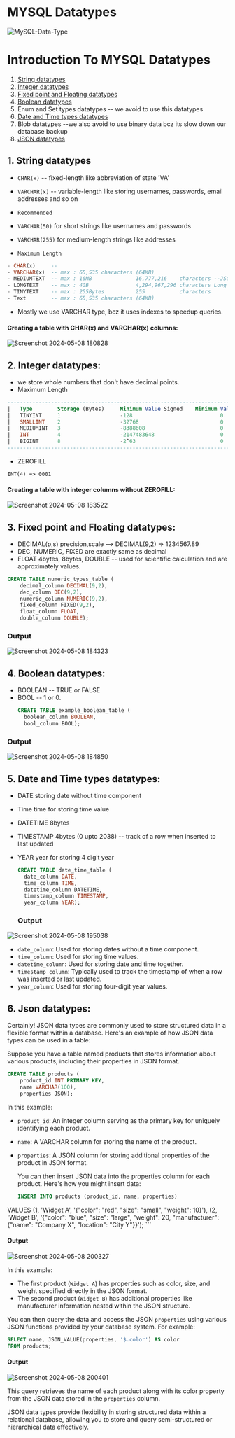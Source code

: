 # MYSQL Datatypes

![MySQL-Data-Type](https://github.com/Techwiz-Laraib/ultimate-mysql-bootcamp/assets/159939710/663bff24-95d9-4105-b950-287f0919f4c4)

# Introduction To MYSQL Datatypes

1. [String datatypes](#String-datatypes)
2. [Integer datatypes](#Integer-datatypes) 
3. [Fixed point and Floating datatypes](#Fixed-point-and-Floating-datatypes)
4. [Boolean datatypes](#Boolean-datatypes)
5. Enum and Set types datatypes -- we avoid to use this datatypes
6. [Date and Time types datatypes](#Date-and-Time-types-datatypes)
7. Blob datatypes --we also avoid to use binary data bcz its slow down our database backup
8. [JSON datatypes](#JSON-datatypes)

## 1. String datatypes

- `CHAR(x)` -- fixed-length like abbreviation of state 'VA'

- `VARCHAR(x)` -- variable-length like storing usernames, passwords, email addresses and so on

- `Recommended`

- `VARCHAR(50)` for short strings like usernames and passwords

- `VARCHAR(255)` for medium-length strings like addresses

- `Maximum Length`

```sql
- CHAR(x)     --  
- VARCHAR(x)  -- max : 65,535 characters (64KB) 
- MEDIUMTEXT  -- max : 16MB              16,777,216    characters --JSON objects, CSV and short medium length book
- LONGTEXT    -- max : 4GB               4,294,967,296 characters Long Text books
- TINYTEXT    -- max : 255Bytes          255           characters
- Text        -- max : 65,535 characters (64KB)
```
- Mostly we use VARCHAR type, bcz it uses indexes to speedup queries.

####  Creating a table with CHAR(x) and VARCHAR(x) columns:
![Screenshot 2024-05-08 180828](https://github.com/Techwiz-Laraib/ultimate-mysql-bootcamp/assets/159939710/a3fb4b7e-2745-42ba-8d15-d4250ce30aaa)
  

## 2. Integer datatypes:

- we store whole numbers that don't have decimal points.
- Maximum Length
```sql
-------------------------------------------------------------------------------------------------------------------------------------
|   Type	    Storage (Bytes)	    Minimum Value Signed	Minimum Value Unsigned	Maximum Value Signed	Maximum Value Unsigned  |
|   TINYINT 	1	                -128	                        0	                    127	                    255             |
|   SMALLINT	2	                -32768	                        0	                    32767	                65535           |
|   MEDIUMINT	3	                -8388608	                    0	                    8388607	                16777215        |
|   INT        	4	                -2147483648	                    0	                    2147483647	            4294967295      |
|   BIGINT  	8	                -2^63	                        0	                    2^63-1	                2^64-1          |
-------------------------------------------------------------------------------------------------------------------------------------
```
- ZEROFILL

```
INT(4) => 0001
```
#### Creating a table with integer columns without ZEROFILL:
![Screenshot 2024-05-08 183522](https://github.com/Techwiz-Laraib/ultimate-mysql-bootcamp/assets/159939710/1c24a9cc-6b00-497b-8cb5-020bca1238bd)


## 3. Fixed point and Floating datatypes:

- DECIMAL(p,s) precision,scale --> DECIMAL(9,2) => 1234567.89
- DEC, NUMERIC, FIXED are exactly same as decimal
- FLOAT 4bytes, 8bytes, DOUBLE -- used for scientific calculation and are approximately values.




```sql 
CREATE TABLE numeric_types_table (
    decimal_column DECIMAL(9,2),
    dec_column DEC(9,2),
    numeric_column NUMERIC(9,2),
    fixed_column FIXED(9,2),
    float_column FLOAT,
    double_column DOUBLE);
```

### Output
![Screenshot 2024-05-08 184323](https://github.com/Techwiz-Laraib/ultimate-mysql-bootcamp/assets/159939710/305f7b09-f955-45b8-ab72-98815982db48)

## 4. Boolean datatypes:

- BOOLEAN -- TRUE or FALSE
- BOOL -- 1 or 0.
  ```sql
  CREATE TABLE example_boolean_table (
    boolean_column BOOLEAN,
    bool_column BOOL);
  ```
### Output
![Screenshot 2024-05-08 184850](https://github.com/Techwiz-Laraib/ultimate-mysql-bootcamp/assets/159939710/b1c0cb63-2fe1-4a17-9edc-75189c6db7f8)


## 5. Date and Time types datatypes:

- DATE storing date without time component
- Time time for storing time value
- DATETIME 8bytes
- TIMESTAMP 4bytes (0 upto 2038) -- track of a row when inserted to last updated
- YEAR year for storing 4 digit year

  
  
  ```sql
  CREATE TABLE date_time_table (
    date_column DATE,
    time_column TIME,
    datetime_column DATETIME,
    timestamp_column TIMESTAMP,
    year_column YEAR);
  ```
  ### Output
![Screenshot 2024-05-08 195038](https://github.com/Techwiz-Laraib/ultimate-mysql-bootcamp/assets/159939710/e3bd8ea5-3b9a-4871-b395-859715ca544b)

- `date_column`: Used for storing dates without a time component.
- `time_column`: Used for storing time values.
- `datetime_column`: Used for storing date and time together.
- `timestamp_column`: Typically used to track the timestamp of when a row was inserted or last updated.
- `year_column`: Used for storing four-digit year values.


## 6. Json datatypes:
Certainly! JSON data types are commonly used to store structured data in a flexible format within a database. Here's an example of how JSON data types can be used in a table:

Suppose you have a table named products that stores information about various products, including their properties in JSON format.

```sql
CREATE TABLE products (
    product_id INT PRIMARY KEY,
    name VARCHAR(100),
    properties JSON);
 ```
In this example:

- `product_id`: An integer column serving as the primary key for uniquely identifying each product.
- `name`: A VARCHAR column for storing the name of the product.
- `properties`: A JSON column for storing additional properties of the product in JSON format.
  
  You can then insert JSON data into the properties column for each product. Here's how you might insert data:
  ```sql
  INSERT INTO products (product_id, name, properties)
VALUES
    (1, 'Widget A', '{"color": "red", "size": "small", "weight": 10}'),
    (2, 'Widget B', '{"color": "blue", "size": "large", "weight": 20, "manufacturer": {"name": "Company X", "location": "City Y"}}');
    ```
#### Output
![Screenshot 2024-05-08 200327](https://github.com/Techwiz-Laraib/ultimate-mysql-bootcamp/assets/159939710/6b185ab0-365a-4d21-9fb8-93a5a4f7cc41)

In this example:

- The first product (`Widget A`) has properties such as color, size, and weight specified directly in the JSON format.
- The second product (`Widget B`) has additional properties like manufacturer information nested within the JSON structure.

You can then query the data and access the JSON `properties` using various JSON functions provided by your database system. For example:
```sql
SELECT name, JSON_VALUE(properties, '$.color') AS color
FROM products;
```
#### Output
![Screenshot 2024-05-08 200401](https://github.com/Techwiz-Laraib/ultimate-mysql-bootcamp/assets/159939710/b1bc1b87-cde1-4734-a084-02fc0fe349d4)

This query retrieves the name of each product along with its color property from the JSON data stored in the `properties` column.

JSON data types provide flexibility in storing structured data within a relational database, allowing you to store and query semi-structured or hierarchical data effectively.







